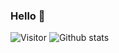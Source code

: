 ### Hello 👋
![Visitor](https://visitor-badge.laobi.icu/badge?page_id=SUJEETH-KRR.SUJEETH-KRR)
![Github stats](https://github-readme-stats.vercel.app/api?username=SUJEETH-KRR&theme=highcontrast&show_icons=true&count_private=true)


<!--
**SUJEETH-KRR/SUJEETH-KRR** is a ✨ _special_ ✨ repository because its `README.md` (this file) appears on your GitHub profile.

Here are some ideas to get you started:

- 🔭 I’m currently working on ...
- 🌱 I’m currently learning ...
- 👯 I’m looking to collaborate on ...
- 🤔 I’m looking for help with ...
- 💬 Ask me about ...
- 📫 How to reach me: ...
- 😄 Pronouns: ...
- ⚡ Fun fact: ...
-->
